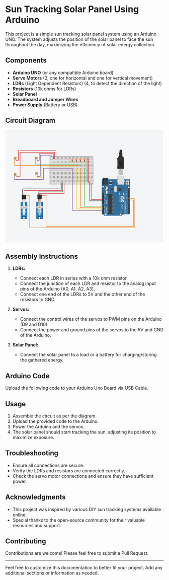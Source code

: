 # Sun Tracking Solar Panel Using Arduino

This project is a simple sun tracking solar panel system using an Arduino UNO. The system adjusts the position of the solar panel to face the sun throughout the day, maximizing the efficiency of solar energy collection.

## Components

- **Arduino UNO** (or any compatible Arduino board)
- **Servo Motors** (2, one for horizontal and one for vertical movement)
- **LDRs** (Light Dependent Resistors) (4, to detect the direction of the light)
- **Resistors** (10k ohms for LDRs)
- **Solar Panel**
- **Breadboard and Jumper Wires**
- **Power Supply** (Battery or USB)

## Circuit Diagram

![Circuit Diagram](Circuit_diagram.png)

## Assembly Instructions

1. **LDRs:**
    - Connect each LDR in series with a 10k ohm resistor.
    - Connect the junction of each LDR and resistor to the analog input pins of the Arduino (A0, A1, A2, A3).
    - Connect one end of the LDRs to 5V and the other end of the resistors to GND.

2. **Servos:**
    - Connect the control wires of the servos to PWM pins on the Arduino (D9 and D10).
    - Connect the power and ground pins of the servos to the 5V and GND of the Arduino.

3. **Solar Panel:**
    - Connect the solar panel to a load or a battery for charging/storing the gathered energy.

## Arduino Code

Upload the following code to your Arduino Uno Board via USB Cable.

## Usage

1. Assemble the circuit as per the diagram.
2. Upload the provided code to the Arduino.
3. Power the Arduino and the servos.
4. The solar panel should start tracking the sun, adjusting its position to maximize exposure.

## Troubleshooting

- Ensure all connections are secure.
- Verify the LDRs and resistors are connected correctly.
- Check the servo motor connections and ensure they have sufficient power.

## Acknowledgments

- This project was inspired by various DIY sun tracking systems available online.
- Special thanks to the open-source community for their valuable resources and support.

## Contributing

Contributions are welcome! Please feel free to submit a Pull Request.

---

Feel free to customize this documentation to better fit your project. Add any additional sections or information as needed.

